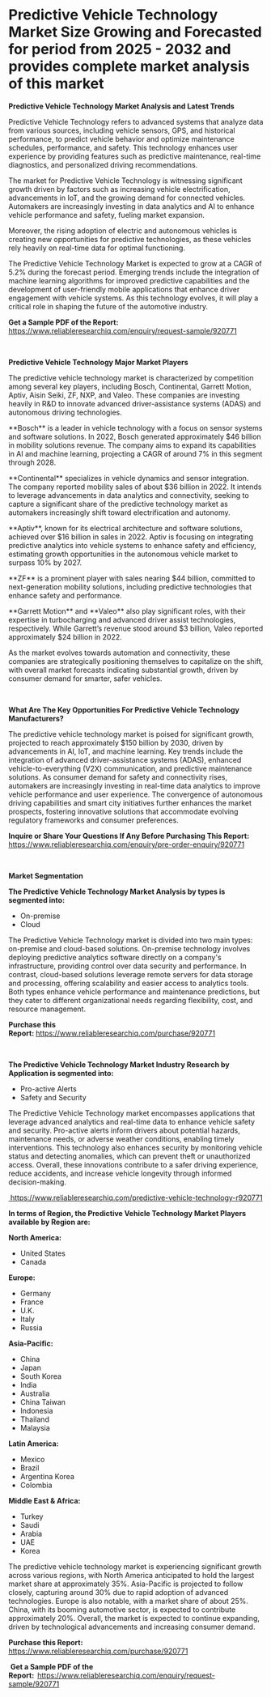 <p><h1>Predictive Vehicle Technology Market Size Growing and Forecasted for period from 2025 - 2032 and provides complete market analysis of this market</h1></p><p><strong>Predictive Vehicle Technology Market Analysis and Latest Trends</strong></p>
<p><p>Predictive Vehicle Technology refers to advanced systems that analyze data from various sources, including vehicle sensors, GPS, and historical performance, to predict vehicle behavior and optimize maintenance schedules, performance, and safety. This technology enhances user experience by providing features such as predictive maintenance, real-time diagnostics, and personalized driving recommendations.</p><p>The market for Predictive Vehicle Technology is witnessing significant growth driven by factors such as increasing vehicle electrification, advancements in IoT, and the growing demand for connected vehicles. Automakers are increasingly investing in data analytics and AI to enhance vehicle performance and safety, fueling market expansion. </p><p>Moreover, the rising adoption of electric and autonomous vehicles is creating new opportunities for predictive technologies, as these vehicles rely heavily on real-time data for optimal functioning. </p><p>The Predictive Vehicle Technology Market is expected to grow at a CAGR of 5.2% during the forecast period. Emerging trends include the integration of machine learning algorithms for improved predictive capabilities and the development of user-friendly mobile applications that enhance driver engagement with vehicle systems. As this technology evolves, it will play a critical role in shaping the future of the automotive industry.</p></p>
<p><strong>Get a Sample PDF of the Report:&nbsp;</strong> <a href="https://www.reliableresearchiq.com/enquiry/request-sample/920771?utm_campaign=3367&utm_medium=2&utm_source=Github&utm_content=ia&utm_term=18042025&utm_id=predictive-vehicle-technology">https://www.reliableresearchiq.com/enquiry/request-sample/920771</a></p>
<p>&nbsp;</p>
<p><strong>Predictive Vehicle Technology Major Market Players</strong></p>
<p><p>The predictive vehicle technology market is characterized by competition among several key players, including Bosch, Continental, Garrett Motion, Aptiv, Aisin Seiki, ZF, NXP, and Valeo. These companies are investing heavily in R&D to innovate advanced driver-assistance systems (ADAS) and autonomous driving technologies.</p><p>**Bosch** is a leader in vehicle technology with a focus on sensor systems and software solutions. In 2022, Bosch generated approximately $46 billion in mobility solutions revenue. The company aims to expand its capabilities in AI and machine learning, projecting a CAGR of around 7% in this segment through 2028.</p><p>**Continental** specializes in vehicle dynamics and sensor integration. The company reported mobility sales of about $36 billion in 2022. It intends to leverage advancements in data analytics and connectivity, seeking to capture a significant share of the predictive technology market as automakers increasingly shift toward electrification and autonomy.</p><p>**Aptiv**, known for its electrical architecture and software solutions, achieved over $16 billion in sales in 2022. Aptiv is focusing on integrating predictive analytics into vehicle systems to enhance safety and efficiency, estimating growth opportunities in the autonomous vehicle market to surpass 10% by 2027.</p><p>**ZF** is a prominent player with sales nearing $44 billion, committed to next-generation mobility solutions, including predictive technologies that enhance safety and performance.</p><p>**Garrett Motion** and **Valeo** also play significant roles, with their expertise in turbocharging and advanced driver assist technologies, respectively. While Garrett’s revenue stood around $3 billion, Valeo reported approximately $24 billion in 2022.</p><p>As the market evolves towards automation and connectivity, these companies are strategically positioning themselves to capitalize on the shift, with overall market forecasts indicating substantial growth, driven by consumer demand for smarter, safer vehicles.</p></p>
<p>&nbsp;</p>
<p><strong>What Are The Key Opportunities For Predictive Vehicle Technology Manufacturers?</strong></p>
<p><p>The predictive vehicle technology market is poised for significant growth, projected to reach approximately $150 billion by 2030, driven by advancements in AI, IoT, and machine learning. Key trends include the integration of advanced driver-assistance systems (ADAS), enhanced vehicle-to-everything (V2X) communication, and predictive maintenance solutions. As consumer demand for safety and connectivity rises, automakers are increasingly investing in real-time data analytics to improve vehicle performance and user experience. The convergence of autonomous driving capabilities and smart city initiatives further enhances the market prospects, fostering innovative solutions that accommodate evolving regulatory frameworks and consumer preferences.</p></p>
<p><strong>Inquire or Share Your Questions If Any Before Purchasing This Report:</strong> <a href="https://www.reliableresearchiq.com/enquiry/pre-order-enquiry/920771?utm_campaign=3367&utm_medium=2&utm_source=Github&utm_content=ia&utm_term=18042025&utm_id=predictive-vehicle-technology">https://www.reliableresearchiq.com/enquiry/pre-order-enquiry/920771</a></p>
<p>&nbsp;</p>
<p><strong>Market Segmentation</strong></p>
<p><strong>The Predictive Vehicle Technology Market Analysis by types is segmented into:</strong></p>
<p><ul><li>On-premise</li><li>Cloud</li></ul></p>
<p><p>The Predictive Vehicle Technology market is divided into two main types: on-premise and cloud-based solutions. On-premise technology involves deploying predictive analytics software directly on a company's infrastructure, providing control over data security and performance. In contrast, cloud-based solutions leverage remote servers for data storage and processing, offering scalability and easier access to analytics tools. Both types enhance vehicle performance and maintenance predictions, but they cater to different organizational needs regarding flexibility, cost, and resource management.</p></p>
<p><strong>Purchase this Report:&nbsp;</strong><a href="https://www.reliableresearchiq.com/purchase/920771?utm_campaign=3367&utm_medium=2&utm_source=Github&utm_content=ia&utm_term=18042025&utm_id=predictive-vehicle-technology">https://www.reliableresearchiq.com/purchase/920771</a></p>
<p>&nbsp;</p>
<p><strong>The Predictive Vehicle Technology Market Industry Research by Application is segmented into:</strong></p>
<p><ul><li>Pro-active Alerts</li><li>Safety and Security</li></ul></p>
<p><p>The Predictive Vehicle Technology market encompasses applications that leverage advanced analytics and real-time data to enhance vehicle safety and security. Pro-active alerts inform drivers about potential hazards, maintenance needs, or adverse weather conditions, enabling timely interventions. This technology also enhances security by monitoring vehicle status and detecting anomalies, which can prevent theft or unauthorized access. Overall, these innovations contribute to a safer driving experience, reduce accidents, and increase vehicle longevity through informed decision-making.</p></p>
<p><a href="https://www.reliableresearchiq.com/predictive-vehicle-technology-r920771?utm_campaign=3367&utm_medium=2&utm_source=Github&utm_content=ia&utm_term=18042025&utm_id=predictive-vehicle-technology">&nbsp;https://www.reliableresearchiq.com/predictive-vehicle-technology-r920771</a></p>
<p><strong>In terms of Region, the Predictive Vehicle Technology Market Players available by Region are:</strong></p>
<p>
    <p> <strong> North America: </strong>
        <ul>
            <li>United States</li>
            <li>Canada</li>
        </ul>
        </p> 
    <p> <strong> Europe: </strong>
        <ul>
            <li>Germany</li>
            <li>France</li>
            <li>U.K.</li>
            <li>Italy</li>
            <li>Russia</li>
        </ul>
        </p> 
    <p> <strong> Asia-Pacific: </strong>
        <ul>
            <li>China</li>
            <li>Japan</li>
            <li>South Korea</li>
            <li>India</li>
            <li>Australia</li>
            <li>China Taiwan</li>
            <li>Indonesia</li>
            <li>Thailand</li>
            <li>Malaysia</li>
        </ul>
        </p> 
    <p> <strong> Latin America: </strong>
        <ul>
            <li>Mexico</li>
            <li>Brazil</li>
            <li>Argentina Korea</li>
            <li>Colombia</li>
        </ul>
        </p> 
    <p> <strong> Middle East & Africa: </strong>
        <ul>
            <li>Turkey</li>
            <li>Saudi</li>
            <li>Arabia</li>
            <li>UAE</li>
            <li>Korea</li>
        </ul>
    </p>
    </p>
<p><p>The predictive vehicle technology market is experiencing significant growth across various regions, with North America anticipated to hold the largest market share at approximately 35%. Asia-Pacific is projected to follow closely, capturing around 30% due to rapid adoption of advanced technologies. Europe is also notable, with a market share of about 25%. China, with its booming automotive sector, is expected to contribute approximately 20%. Overall, the market is expected to continue expanding, driven by technological advancements and increasing consumer demand.</p></p>
<p><strong>Purchase this Report: </strong><a href="https://www.reliableresearchiq.com/purchase/920771?utm_campaign=3367&utm_medium=2&utm_source=Github&utm_content=ia&utm_term=18042025&utm_id=predictive-vehicle-technology">https://www.reliableresearchiq.com/purchase/920771</a></p>
<p>&nbsp;<strong>Get a Sample PDF of the Report:&nbsp;&nbsp;</strong><a href="https://www.reliableresearchiq.com/enquiry/request-sample/920771?utm_campaign=3367&utm_medium=2&utm_source=Github&utm_content=ia&utm_term=18042025&utm_id=predictive-vehicle-technology">https://www.reliableresearchiq.com/enquiry/request-sample/920771</a></p>
<p><strong></strong></p>
<p><p></p><p></p><p></p></p>